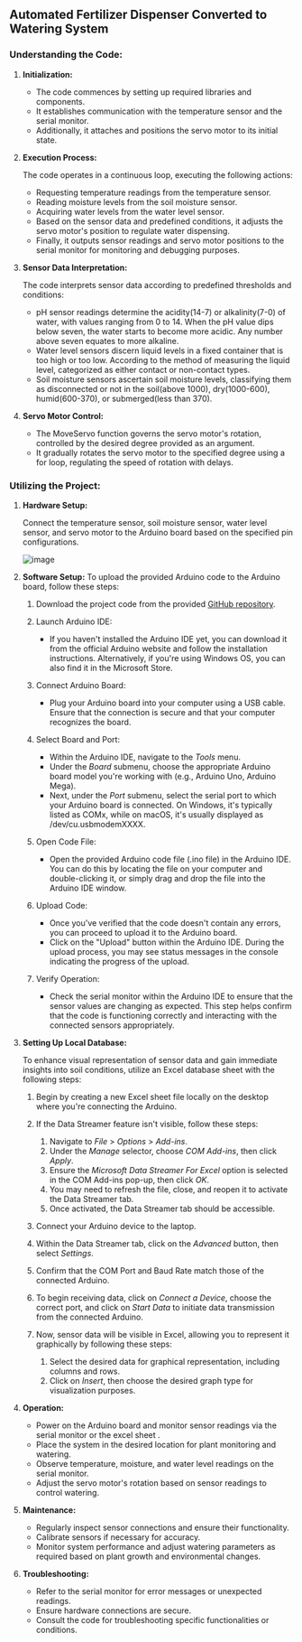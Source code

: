 ## Automated Fertilizer Dispenser Converted to Watering System

### Understanding the Code:

1. **Initialization:**

   - The code commences by setting up required libraries and components.
   - It establishes communication with the temperature sensor and the serial monitor.
   - Additionally, it attaches and positions the servo motor to its initial state.

2. **Execution Process:**

   The code operates in a continuous loop, executing the following actions:

   - Requesting temperature readings from the temperature sensor.
   - Reading moisture levels from the soil moisture sensor.
   - Acquiring water levels from the water level sensor.
   - Based on the sensor data and predefined conditions, it adjusts the servo motor's position to regulate water dispensing.
   - Finally, it outputs sensor readings and servo motor positions to the serial monitor for monitoring and debugging purposes.

3. **Sensor Data Interpretation:**

   The code interprets sensor data according to predefined thresholds and conditions:

   - pH sensor readings determine the acidity(14-7) or alkalinity(7-0) of water, with values ranging from 0 to 14.
     When the pH value dips below seven, the water starts to become more acidic. Any number above seven equates to more alkaline.
   - Water level sensors discern liquid levels in a fixed container that is too high or too low. According to the method of measuring the liquid level, categorized as either contact or non-contact types.
   - Soil moisture sensors ascertain soil moisture levels, classifying them as disconnected or not in the soil(above 1000), dry(1000-600), humid(600-370), or submerged(less than 370).

4. **Servo Motor Control:**

   - The MoveServo function governs the servo motor's rotation, controlled by the desired degree provided as an argument.
   - It gradually rotates the servo motor to the specified degree using a for loop, regulating the speed of rotation with delays.

### Utilizing the Project:

1. **Hardware Setup:**

   Connect the temperature sensor, soil moisture sensor, water level sensor, and servo motor to the Arduino board based on the specified pin configurations.

   ![image](https://github.com/Abdallah-Hassan1/Automated-fertilizer-dispenser/assets/64805908/1757bf3f-62c5-4ab6-894d-1cb5ccef5fc3)

2. **Software Setup:**
   To upload the provided Arduino code to the Arduino board, follow these steps:

   1. Download the project code from the provided [GitHub repository](https://github.com/Abdallah-Hassan1/Automated-fertilizer-dispenser).

   2. Launch Arduino IDE:

      - If you haven't installed the Arduino IDE yet, you can download it from the official Arduino website and follow the installation instructions. Alternatively, if you're using Windows OS, you can also find it in the Microsoft Store.

   3. Connect Arduino Board:

      - Plug your Arduino board into your computer using a USB cable. Ensure that the connection is secure and that your computer recognizes the board.

   4. Select Board and Port:

      - Within the Arduino IDE, navigate to the _Tools_ menu.
      - Under the _Board_ submenu, choose the appropriate Arduino board model you're working with (e.g., Arduino Uno, Arduino Mega).
      - Next, under the _Port_ submenu, select the serial port to which your Arduino board is connected. On Windows, it's typically listed as COMx, while on macOS, it's usually displayed as /dev/cu.usbmodemXXXX.

   5. Open Code File:

      - Open the provided Arduino code file (.ino file) in the Arduino IDE. You can do this by locating the file on your computer and double-clicking it, or simply drag and drop the file into the Arduino IDE window.

   6. Upload Code:

      - Once you've verified that the code doesn't contain any errors, you can proceed to upload it to the Arduino board.
      - Click on the "Upload" button within the Arduino IDE. During the upload process, you may see status messages in the console indicating the progress of the upload.

   7. Verify Operation:

      - Check the serial monitor within the Arduino IDE to ensure that the sensor values are changing as expected. This step helps confirm that the code is functioning correctly and interacting with the connected sensors appropriately.

3. **Setting Up Local Database:**

   To enhance visual representation of sensor data and gain immediate insights into soil conditions, utilize an Excel database sheet with the following steps:

     1. Begin by creating a new Excel sheet file locally on the desktop where you're connecting the Arduino.
     2. If the Data Streamer feature isn't visible, follow these steps:

        1. Navigate to _File_ > _Options_ > _Add-ins_.
        2. Under the _Manage_ selector, choose _COM Add-ins_, then click _Apply_.
        3. Ensure the _Microsoft Data Streamer For Excel_ option is selected in the COM Add-ins pop-up, then click _OK_.
        4. You may need to refresh the file, close, and reopen it to activate the Data Streamer tab.
        5. Once activated, the Data Streamer tab should be accessible.

     3. Connect your Arduino device to the laptop.
     4. Within the Data Streamer tab, click on the _Advanced_ button, then select _Settings_.
     5. Confirm that the COM Port and Baud Rate match those of the connected Arduino.
     6. To begin receiving data, click on _Connect a Device_, choose the correct port, and click on _Start Data_ to initiate data transmission from the connected Arduino.
     7. Now, sensor data will be visible in Excel, allowing you to represent it graphically by following these steps:

        1. Select the desired data for graphical representation, including columns and rows.
        2. Click on _Insert_, then choose the desired graph type for visualization purposes.

4. **Operation:**

   - Power on the Arduino board and monitor sensor readings via the serial monitor or the excel sheet .
   - Place the system in the desired location for plant monitoring and watering.
   - Observe temperature, moisture, and water level readings on the serial monitor.
   - Adjust the servo motor's rotation based on sensor readings to control watering.

5. **Maintenance:**

   - Regularly inspect sensor connections and ensure their functionality.
   - Calibrate sensors if necessary for accuracy.
   - Monitor system performance and adjust watering parameters as required based on plant growth and environmental changes.

6. **Troubleshooting:**

   - Refer to the serial monitor for error messages or unexpected readings.
   - Ensure hardware connections are secure.
   - Consult the code for troubleshooting specific functionalities or conditions.
